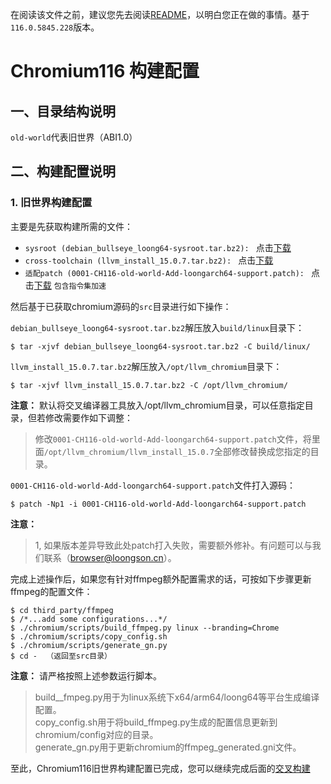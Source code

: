 在阅读该文件之前，建议您先去阅读[README](../#chromium-for-loongarch64-交叉构建)，以明白您正在做的事情。基于`116.0.5845.228`版本。
# Chromium116 构建配置

## 一、目录结构说明

`old-world`代表旧世界（ABI1.0）

## 二、构建配置说明

### 1. 旧世界构建配置

主要是先获取构建所需的文件：

* `sysroot (debian_bullseye_loong64-sysroot.tar.bz2): `  点击[下载](http://ftp.loongnix.cn/browser/build/sysroot/debian_bullseye_loong64-sysroot.tar.bz2)
* `cross-toolchain (llvm_install_15.0.7.tar.bz2): `  点击[下载](http://ftp.loongnix.cn/browser/build/toolchain/llvm_install_15.0.7.tar.bz2)
* `适配patch (0001-CH116-old-world-Add-loongarch64-support.patch): `  点击[下载](./old-world/0001-CH116-old-world-Add-loongarch64-support.patch) `包含指令集加速`

然后基于已获取chromium源码的`src`目录进行如下操作：

`debian_bullseye_loong64-sysroot.tar.bz2`解压放入`build/linux`目录下：

```shell
$ tar -xjvf debian_bullseye_loong64-sysroot.tar.bz2 -C build/linux/
```

`llvm_install_15.0.7.tar.bz2`解压放入`/opt/llvm_chromium`目录下：

```shell
$ tar -xjvf llvm_install_15.0.7.tar.bz2 -C /opt/llvm_chromium/
```

**注意：** 默认将交叉编译器工具放入/opt/llvm_chromium目录，可以任意指定目录，但若修改需要作如下调整：

> 修改`0001-CH116-old-world-Add-loongarch64-support.patch`文件，将里面`/opt/llvm_chromium/llvm_install_15.0.7`全部修改替换成您指定的目录。

`0001-CH116-old-world-Add-loongarch64-support.patch`文件打入源码：

```shell
$ patch -Np1 -i 0001-CH116-old-world-Add-loongarch64-support.patch
```

**注意：** 
> 1, 如果版本差异导致此处patch打入失败，需要额外修补。有问题可以与我们联系（browser@loongson.cn）。

完成上述操作后，如果您有针对ffmpeg额外配置需求的话，可按如下步骤更新ffmpeg的配置文件：

```shell
$ cd third_party/ffmpeg
$ /*...add some configurations...*/
$ ./chromium/scripts/build_ffmpeg.py linux --branding=Chrome
$ ./chromium/scripts/copy_config.sh
$ ./chromium/scripts/generate_gn.py
$ cd -  （返回至src目录）
```
**注意：** 请严格按照上述参数运行脚本。
> build__fmpeg.py用于为linux系统下x64/arm64/loong64等平台生成编译配置。  
> copy_config.sh用于将build_ffmpeg.py生成的配置信息更新到chromium/config对应的目录。  
> generate_gn.py用于更新chromium的ffmpeg_generated.gni文件。

至此，Chromium116旧世界构建配置已完成，您可以继续完成后面的[交叉构建](../#三构建配置)
